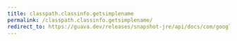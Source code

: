 ```yaml
---
title: classpath.classinfo.getsimplename
permalink: /classpath.classinfo.getsimplename/
redirect_to: https://guava.dev/releases/snapshot-jre/api/docs/com/google/common/reflect/ClassPath.ClassInfo.html#getSimpleName--
---
```

